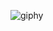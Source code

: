 ![giphy](https://user-images.githubusercontent.com/102408995/160271595-1a43438f-ce0f-479b-8a3e-a6f0c041cf23.gif)
